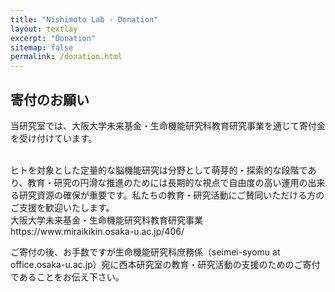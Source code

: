 ```yaml
---
title: "Nishimoto Lab - Donation"
layout: textlay
excerpt: "Donation"
sitemap: false
permalink: /donation.html
---
```


## 寄付のお願い

当研究室では、大阪大学未来基金・生命機能研究科教育研究事業を通じて寄付金を受け付けています。

<br />
ヒトを対象とした定量的な脳機能研究は分野として萌芽的・探索的な段階であり、教育・研究の円滑な推進のためには長期的な視点で自由度の高い運用の出来る研究資源の確保が重要です。私たちの教育・研究活動にご賛同いただける方のご支援を歓迎いたします。

<br />
大阪大学未来基金・生命機能研究科教育研究事業
https://www.miraikikin.osaka-u.ac.jp/406/

<br />

ご寄付の後、お手数ですが生命機能研究科庶務係（seimei-syomu at office.osaka-u.ac.jp）宛に西本研究室の教育・研究活動の支援のためのご寄付であることをお伝え下さい。

